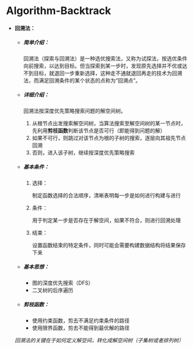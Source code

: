 # Algorithm-Backtrack

- #### 回溯法：

  - ##### 简单介绍：

    ​	回溯法（探索与回溯法）是一种选优搜索法，又称为试探法，按选优条件向前搜索，以达到目标。但当探索到某一步时，发现原先选择并不优或达不到目标，就退回一步重新选择，这种走不通就退回再走的技术为回溯法，而满足回溯条件的某个状态的点称为“回溯点”。

  - ##### 详细介绍：

    回溯法按深度优先策略搜索问题的解空间树。

    1. 从根节点出发搜索解空间树，当算法搜索至解空间树的某一节点时，先利用**剪枝函数**判断该节点是否可行（即能得到问题的解）
    2. 如果不可行，则跳过对该节点为根的子树的搜索，逐层向其祖先节点回溯
    3. 否则，进入该子树，继续按深度优先策略搜索

  - ##### 基本条件：

    1. 选择：

       制定函数选择的合法顺序，清晰表明每一步是如何进行构建与进行

    2. 条件：

       用于判定某一步是否存在于解空间，如果不符合，则进行回溯处理

    3. 结束：

       设置函数结束的特定条件，同时可能会需要构建数据结构将结果保存下来

  - ##### 基本思想：

    - 图的深度优先搜索（DFS）
    - 二叉树的后序遍历

  - ##### 剪枝函数：

    - 使用约束函数，剪去不满足约束条件的路径
    - 使用限界函数，剪去不能得到最优解的路径

  *回溯法的关键在于如何定义解空间，转化成解空间树（子集树或者排列树）*

